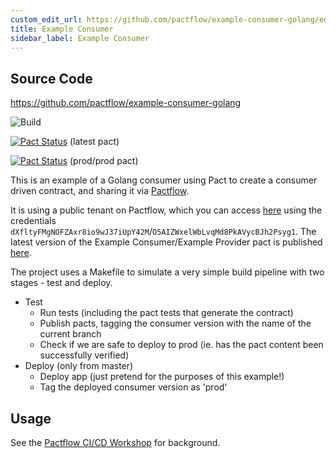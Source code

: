 ```yaml
---
custom_edit_url: https://github.com/pactflow/example-consumer-golang/edit/master/README.md
title: Example Consumer
sidebar_label: Example Consumer
---
```


<!-- This file has been synced from the pactflow/example-consumer-golang repository. Please do not edit it directly. The URL of the source file can be found in the custom_edit_url value above -->

## Source Code

https://github.com/pactflow/example-consumer-golang


![Build](https://github.com/pactflow/example-consumer-golang/workflows/Build/badge.svg)

[![Pact Status](https://test.pact.dius.com.au/pacts/provider/pactflow-example-provider/consumer/pactflow-example-consumer-golang/latest/badge.svg?label=provider)](https://test.pact.dius.com.au/pacts/provider/pactflow-example-provider/consumer/pactflow-example-consumer-golang/latest) (latest pact)

[![Pact Status](https://test.pact.dius.com.au/matrix/provider/pactflow-example-provider/latest/prod/consumer/pactflow-example-consumer-golang/latest/prod/badge.svg?label=provider)](https://test.pact.dius.com.au/pacts/provider/pactflow-example-provider/consumer/pactflow-example-consumer-golang/latest/prod) (prod/prod pact)

This is an example of a Golang consumer using Pact to create a consumer driven contract, and sharing it via [Pactflow](https://pactflow.io).

It is using a public tenant on Pactflow, which you can access [here](https://test.pact.dius.com.au) using the credentials `dXfltyFMgNOFZAxr8io9wJ37iUpY42M`/`O5AIZWxelWbLvqMd8PkAVycBJh2Psyg1`. The latest version of the Example Consumer/Example Provider pact is published [here](https://test.pact.dius.com.au/pacts/provider/pactflow-example-provider/consumer/pactflow-example-consumer-golang/latest).

The project uses a Makefile to simulate a very simple build pipeline with two stages - test and deploy.

* Test
  * Run tests (including the pact tests that generate the contract)
  * Publish pacts, tagging the consumer version with the name of the current branch
  * Check if we are safe to deploy to prod (ie. has the pact content been successfully verified)
* Deploy (only from master)
  * Deploy app (just pretend for the purposes of this example!)
  * Tag the deployed consumer version as 'prod'

## Usage

See the [Pactflow CI/CD Workshop](https://github.com/pactflow/ci-cd-workshop) for background.
